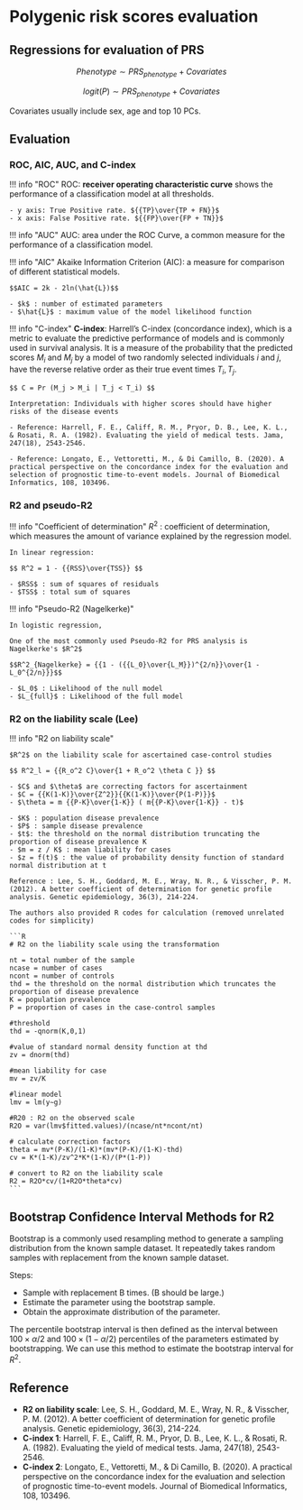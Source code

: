 # Polygenic risk scores evaluation

## Regressions for evaluation of PRS

$$Phenotype \sim PRS_{phenotype} + Covariates$$

$$logit(P) \sim PRS_{phenotype} + Covariates$$

Covariates usually include sex, age and top 10 PCs.

## Evaluation

### ROC, AIC, AUC, and C-index

!!! info "ROC"
    ROC: **receiver operating characteristic curve** shows the performance of a classification model at all thresholds.

    - y axis: True Positive rate. ${{TP}\over{TP + FN}}$
    - x axis: False Positive rate. ${{FP}\over{FP + TN}}$

!!! info "AUC"
    AUC: area under the ROC Curve, a common measure for the performance of a classification model.

!!! info "AIC"
    Akaike Information Criterion (AIC): a measure for comparison of different statistical models.

    $$AIC = 2k - 2ln(\hat{L})$$

    - $k$ : number of estimated parameters
    - $\hat{L}$ : maximum value of the model likelihood function


!!! info  "C-index"
    **C-index**: Harrell’s C-index (concordance index), which is a metric to evaluate the predictive performance of models and is commonly used in survival analysis. It is a measure of the probability that the predicted scores $M_i$ and $M_j$ by a model of two randomly selected individuals $i$ and $j$, have the reverse relative order as their true event times $T_i, T_j$.

    $$ C = Pr (M_j > M_i | T_j < T_i) $$

    Interpretation: Individuals with higher scores should have higher risks of the disease events
    
    - Reference: Harrell, F. E., Califf, R. M., Pryor, D. B., Lee, K. L., & Rosati, R. A. (1982). Evaluating the yield of medical tests. Jama, 247(18), 2543-2546.

    - Reference: Longato, E., Vettoretti, M., & Di Camillo, B. (2020). A practical perspective on the concordance index for the evaluation and selection of prognostic time-to-event models. Journal of Biomedical Informatics, 108, 103496.

### R2 and pseudo-R2

!!! info "Coefficient of determination"
    $R^2$ : coefficient of determination, which measures the amount of variance explained by the regression model.
    
    In linear regression:

    $$ R^2 = 1 - {{RSS}\over{TSS}} $$

    - $RSS$ : sum of squares of residuals
    - $TSS$ : total sum of squares

!!! info "Pseudo-R2 (Nagelkerke)" 

    In logistic regression, 

    One of the most commonly used Pseudo-R2 for PRS analysis is Nagelkerke's $R^2$

    $$R^2_{Nagelkerke} = {{1 - ({{L_0}\over{L_M}})^{2/n}}\over{1 - L_0^{2/n}}}$$

    - $L_0$ : Likelihood of the null model
    - $L_{full}$ : Likelihood of the full model

### R2 on the liability scale (Lee)

!!! info "R2 on liability scale"

    $R^2$ on the liability scale for ascertained case-control studies
    
    $$ R^2_l = {{R_o^2 C}\over{1 + R_o^2 \theta C }} $$

    - $C$ and $\theta$ are correcting factors for ascertainment
    - $C = {{K(1-K)}\over{Z^2}}{{K(1-K)}\over{P(1-P)}}$ 
    - $\theta = m {{P-K}\over{1-K}} ( m{{P-K}\over{1-K}} - t)$  

    - $K$ : population disease prevalence
    - $P$ : sample disease prevalence
    - $t$: the threshold on the normal distribution truncating the proportion of disease prevalence K
    - $m = z / K$ : mean liability for cases
    - $z = f(t)$ : the value of probability density function of standard normal distribution at t 
    
    Reference : Lee, S. H., Goddard, M. E., Wray, N. R., & Visscher, P. M. (2012). A better coefficient of determination for genetic profile analysis. Genetic epidemiology, 36(3), 214-224.

    The authors also provided R codes for calculation (removed unrelated codes for simplicity)
    
    ```R
    # R2 on the liability scale using the transformation

    nt = total number of the sample
    ncase = number of cases
    ncont = number of controls
    thd = the threshold on the normal distribution which truncates the proportion of disease prevalence
    K = population prevalence
    P = proportion of cases in the case-control samples

    #threshold
    thd = -qnorm(K,0,1)
    
    #value of standard normal density function at thd
    zv = dnorm(thd) 

    #mean liability for case
    mv = zv/K 
    
    #linear model
    lmv = lm(y∼g) 
    
    #R20 : R2 on the observed scale
    R2O = var(lmv$fitted.values)/(ncase/nt*ncont/nt)

    # calculate correction factors
    theta = mv*(P-K)/(1-K)*(mv*(P-K)/(1-K)-thd) 
    cv = K*(1-K)/zv^2*K*(1-K)/(P*(1-P)) 
    
    # convert to R2 on the liability scale
    R2 = R2O*cv/(1+R2O*theta*cv)
    ```

## Bootstrap Confidence Interval Methods for R2

Bootstrap is a commonly used resampling method to generate a sampling distribution from the known sample dataset. It repeatedly takes random samples with replacement from the known sample dataset.

Steps:

- Sample with replacement B times. (B should be large.)
- Estimate the parameter using the bootstrap sample. 
- Obtain the approximate distribution of the parameter.

The percentile bootstrap interval is then defined as the interval between $100 \times \alpha /2$ and $100 \times (1 - \alpha /2)$ percentiles of the parameters estimated by bootstrapping. We can use this method to estimate the  bootstrap interval for $R^2$.

## Reference

- **R2 on liability scale**: Lee, S. H., Goddard, M. E., Wray, N. R., & Visscher, P. M. (2012). A better coefficient of determination for genetic profile analysis. Genetic epidemiology, 36(3), 214-224.
- **C-index 1**: Harrell, F. E., Califf, R. M., Pryor, D. B., Lee, K. L., & Rosati, R. A. (1982). Evaluating the yield of medical tests. Jama, 247(18), 2543-2546.
- **C-index 2**: Longato, E., Vettoretti, M., & Di Camillo, B. (2020). A practical perspective on the concordance index for the evaluation and selection of prognostic time-to-event models. Journal of Biomedical Informatics, 108, 103496.
